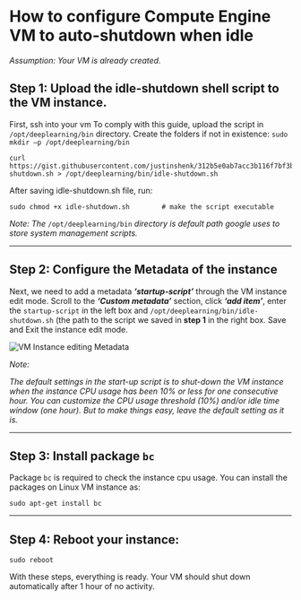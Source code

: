 # How to configure Compute Engine VM to auto-shutdown when idle

*Assumption: Your VM is already created.* 



## Step 1: Upload the idle-shutdown shell script to the VM instance. 

First, ssh into your vm 
To comply with this guide, upload the script in `/opt/deeplearning/bin` directory. Create the folders if not in existence:  `sudo mkdir –p /opt/deeplearning/bin`

```shell
curl https://gist.githubusercontent.com/justinshenk/312b5e0ab7acc3b116f7bf3b6d888fa4/raw/59f021c2bf0388ba36e5a589dba52e233ee84964/idle-shutdown.sh > /opt/deeplearning/bin/idle-shutdown.sh 
```

After saving idle-shutdown.sh file, run: 
```shell
sudo chmod +x idle-shutdown.sh        # make the script executable 
```

*Note:* *The* `/opt/deeplearning/bin` *directory is default path google uses to store system management scripts.*

---
## Step 2: Configure the Metadata of the instance 

Next, we need to add a metadata ***‘startup-script’*** through the VM instance edit mode. Scroll to the ***‘Custom metadata’*** section, click ***‘add item’***, enter the `startup-script` in the left box and `/opt/deeplearning/bin/idle-shutdown.sh` (the path to the script we saved in **step 1** in the right box. Save and Exit the instance edit mode. 

![VM Instance editing Metadata](./compute_engine.jpeg)

*Note:*

*The default settings in the start-up script is to shut-down the VM instance when the instance CPU usage has been 10% or less for one consecutive hour. You can customize the CPU usage threshold (10%) and/or idle time window (one hour).  But to make things easy, leave the default setting as it is.*

 

---
## Step 3: Install package `bc`

Package `bc` is required to check the instance cpu usage. You can install the packages on Linux VM instance as: 
```shell
sudo apt-get install bc 
```


---
## Step 4: Reboot your instance: 

```shell
sudo reboot 
```

With these steps, everything is ready.  Your VM should shut down automatically after 1 hour of no activity. 
